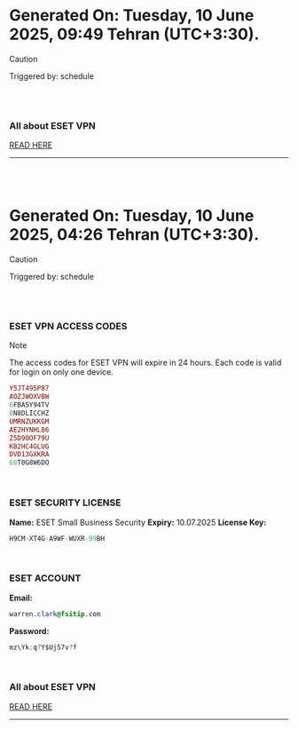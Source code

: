 # Generated On: Tuesday, 10 June 2025, 09:49 Tehran (UTC+3:30).

> [!CAUTION]
> Triggered by: schedule

<br><br>

### All about ESET VPN

[READ HERE](https://t.me/F_NiREvil/2113)

---

<br><br>

# Generated On: Tuesday, 10 June 2025, 04:26 Tehran (UTC+3:30).

> [!CAUTION]
> Triggered by: schedule

<br><br>

### ESET VPN ACCESS CODES

> [!NOTE]
> The access codes for ESET VPN will expire in 24 hours.
> Each code is valid for login on only one device.

```ruby
Y5JT495P87
AOZJWOXVBW
6FBA5Y94TV
0N8DLICCHZ
UMRNZUKKGM
AE2HYNHL86
Z5D90OF79U
KB2HC4GLUG
DVD13GXKRA
60T0G8W6DO
```

<br>

### ESET SECURITY LICENSE

**Name:** ESET Small Business Security
**Expiry:** 10.07.2025
**License Key:**

```POV-Ray SDL
H9CM-XT4G-A9WF-WUXR-99BH
```

<br>

### ESET ACCOUNT

**Email:**

```CSS
warren.clark@fsitip.com
```

**Password:**

```POV-Ray SDL
mz\Yk:q?Y$Uj57v?f
```

<br>

### All about ESET VPN

[READ HERE](https://t.me/F_NiREvil/2113)

---

<br><br>

